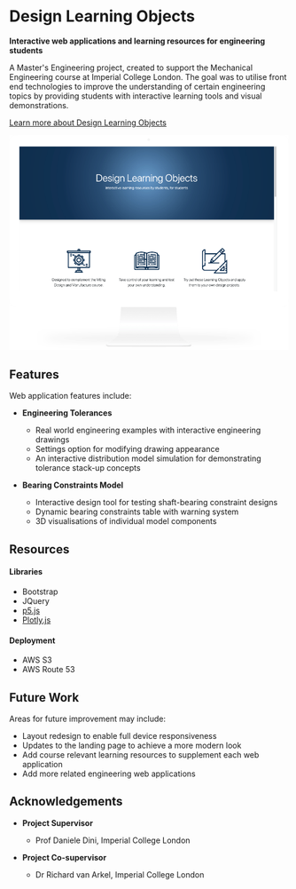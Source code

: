 # Design Learning Objects

**Interactive web applications and learning resources for engineering students**

A Master's Engineering project, created to support the Mechanical Engineering course at Imperial College London. The goal was to utilise front end technologies to improve the understanding of certain engineering topics by providing students with interactive learning tools and visual demonstrations.

[Learn more about Design Learning Objects](http://designlearningobjects.com/ "designlearningobjects.com")

![Design Learning Objects](/icons/screenshot.png)

## Features

Web application features include:

- **Engineering Tolerances**
  - Real world engineering examples with interactive engineering drawings
  - Settings option for modifying drawing appearance
  - An interactive distribution model simulation for demonstrating tolerance stack-up concepts
  
- **Bearing Constraints Model**
  - Interactive design tool for testing shaft-bearing constraint designs
  - Dynamic bearing constraints table with warning system
  - 3D visualisations of individual model components

## Resources

#### **Libraries**

- Bootstrap
- JQuery
- [p5.js](https://p5js.org/ "p5js.org")
- [Plotly.js](https://plot.ly/javascript/ "plot.ly/javascript")

#### Deployment

- AWS S3
- AWS Route 53

## Future Work

Areas for future improvement may include:

- Layout redesign to enable full device responsiveness
- Updates to the landing page to achieve a more modern look
- Add course relevant learning resources to supplement each web application
- Add more related engineering web applications

## Acknowledgements

- **Project Supervisor**
  - Prof Daniele Dini, Imperial College London
  
- **Project Co-supervisor**
  - Dr Richard van Arkel, Imperial College London

